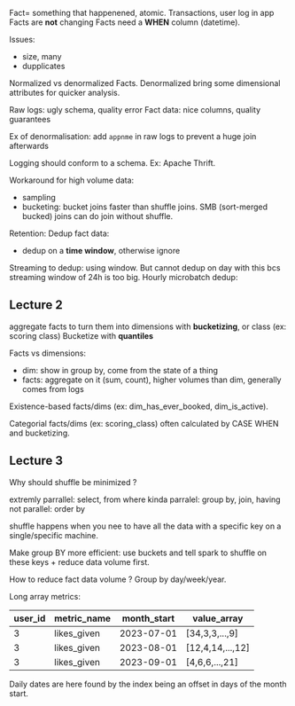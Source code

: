 Fact= something that happenened, atomic. Transactions, user log in app
Facts are **not** changing
Facts need a **WHEN** column (datetime).

Issues:
- size, many
- dupplicates

Normalized vs denormalized Facts. Denormalized bring some dimensional attributes for quicker analysis.

Raw logs: ugly schema, quality error
Fact data: nice columns, quality guarantees

Ex of denormalisation: add `appnme` in raw logs to prevent a huge join afterwards

Logging should conform to a schema. Ex: Apache Thrift.

Workaround for high volume data:
- sampling
- bucketing: bucket joins faster than shuffle joins. SMB (sort-merged bucked) joins can do join without shuffle.

Retention:
Dedup fact data: 
- dedup on a **time window**, otherwise ignore

Streaming to dedup: using window. But cannot dedup on day with this bcs streaming window of 24h is too big.
Hourly microbatch dedup: 

## Lecture 2

aggregate facts to turn them into dimensions with **bucketizing**, or class (ex: scoring class)
Bucketize with **quantiles**

Facts vs dimensions:
- dim: show in group by, come from the state of a thing
- facts: aggregate on it (sum, count), higher volumes than dim, generally comes from logs

Existence-based facts/dims (ex: dim_has_ever_booked, dim_is_active).

Categorial facts/dims (ex: scoring_class) often calculated by CASE WHEN and bucketizing.

## Lecture 3

Why should shuffle be minimized ?

extremly parrallel: select, from where
kinda parralel: group by, join, having
not parallel: order by

shuffle happens when you nee to have all the data with a specific key on a single/specific machine.

Make group BY more efficient: use buckets and tell spark to shuffle on these keys + reduce data volume first.

How to reduce fact data volume ? Group by day/week/year.

Long array metrics:

| user_id | metric_name | month_start | value_array    |
|---------|-------------|-------------|----------------|
| 3       | likes_given | 2023-07-01  | [34,3,3,...,9] |
| 3       | likes_given | 2023-08-01  | [12,4,14,...,12] |
| 3       | likes_given | 2023-09-01  | [4,6,6,...,21] |

Daily dates are here found by the index being an offset in days of the month start.
